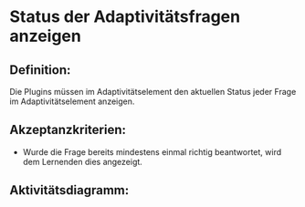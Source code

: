 # Status der Adaptivitätsfragen anzeigen

## Definition:

Die Plugins müssen im Adaptivitätselement den aktuellen Status jeder Frage im Adaptivitätselement anzeigen.


## Akzeptanzkriterien:
- Wurde die Frage bereits mindestens einmal richtig beantwortet, wird dem Lernenden dies angezeigt.

## Aktivitätsdiagramm:


